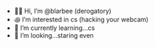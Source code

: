 - 🧙‍♀️ Hi, I’m @blarbee (derogatory)
- ꩜ I’m interested in cs (hacking your webcam)
- 🌱 I’m currently learning...cs 
- 💜 I’m looking...staring even

<!---
blarbee/blarbee is a ✨ special ✨ repository because its `README.md` (this file) appears on your GitHub profile.
You can click the Preview link to take a look at your changes.
--->
